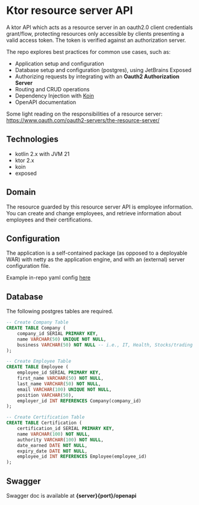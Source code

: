 # Ktor resource server API 

A ktor API which acts as a resource server in an oauth2.0 client credentials 
grant/flow, protecting resources only accessible by clients presenting a valid access token. 
The token is verified against an authorization server.

The repo explores best practices for common use cases, such as:
- Application setup and configuration
- Database setup and configuration (postgres), using JetBrains Exposed
- Authorizing requests by integrating with an **Oauth2 Authorization Server**  
- Routing and CRUD operations
- Dependency Injection with [Koin](https://insert-koin.io)
- OpenAPI documentation

Some light reading on the responsibilities of a resource server: https://www.oauth.com/oauth2-servers/the-resource-server/

## Technologies
- kotlin 2.x with JVM 21
- ktor 2.x
- koin
- exposed

## Domain
The resource guarded by this resource server API is employee information. You can create and change employees, and 
retrieve information about employees and their certifications.

## Configuration
The application is a self-contained package (as opposed to a deployable WAR) with netty as the application engine,
and with an (external) server configuration file.

Example in-repo yaml config [here](src/main/resources/application.yaml)

## Database
The following postgres tables are required.

````sql
-- Create Company Table
CREATE TABLE Company (
    company_id SERIAL PRIMARY KEY,
    name VARCHAR(50) UNIQUE NOT NULL,
    business VARCHAR(50) NOT NULL -- i.e., IT, Health, Stocks/trading
);

-- Create Employee Table
CREATE TABLE Employee (
    employee_id SERIAL PRIMARY KEY,
    first_name VARCHAR(50) NOT NULL,
    last_name VARCHAR(50) NOT NULL,
    email VARCHAR(100) UNIQUE NOT NULL,
    position VARCHAR(50),
    employer_id INT REFERENCES Company(company_id)
);

-- Create Certification Table
CREATE TABLE Certification (
    certification_id SERIAL PRIMARY KEY,
    name VARCHAR(100) NOT NULL,
    authority VARCHAR(100) NOT NULL,
    date_earned DATE NOT NULL,
    expiry_date DATE NOT NULL,
    employee_id INT REFERENCES Employee(employee_id)
);
````

## Swagger
Swagger doc is available at **{server}{port}/openapi**